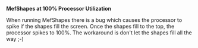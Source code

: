 **MefShapes at 100% Processor Utilization**

When running MefShapes there is a bug which causes the processor to spike if the shapes fill the screen. Once the shapes fill to the top, the processor spikes to 100%. The workaround is don't let the shapes fill all the way ;-)